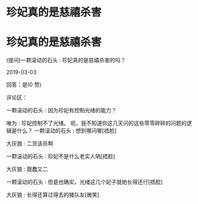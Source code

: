 # 珍妃真的是慈禧杀害

# 珍妃真的是慈禧杀害

(提问)一颗滚动的石头 : 珍妃真的是慈禧杀害的吗？

2019-03-03

回答：是(0 赞)

评论区：

一颗滚动的石头 : 因为珍妃有控制光绪的能力？

唯为 : 珍妃控制不了光绪。 呃，我不知道你这几天问的这些零零碎碎的问题的逻辑是什么？ 一颗滚动的石头 : 想到哪问哪[捂脸]

大灰狼 : 二货该杀啊

一颗滚动的石头 : 珍妃不是什么老实人呐[捂脸]

大灰狼 : 既蠢又二

一颗滚动的石头 : 但是也确实，光绪这几个妃子就她长得还行[捂脸]

大灰狼 : 长得还算过得去的猪队友[微笑]